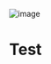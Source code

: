 ![image](https://user-images.githubusercontent.com/128143875/232762349-eebd34dd-d594-4aa2-adfa-eed87464b19b.png)
# Test
